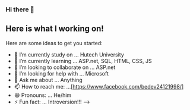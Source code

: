 ### Hi there 👋

## Here is what I working on! 


Here are some ideas to get you started:

- 🔭 I’m currently study on ... Hutech University 
- 🌱 I’m currently learning ... ASP.net, SQL, HTML, CSS, JS
- 👯 I’m looking to collaborate on ... ASP.net
- 🤔 I’m looking for help with ... Microsoft
- 💬 Ask me about ... Anything
- 📫 How to reach me: ...[https://www.facebook.com/bedev24121998/]
- 😄 Pronouns: ... He/him
- ⚡ Fun fact: ... Introversion!!!
-->
